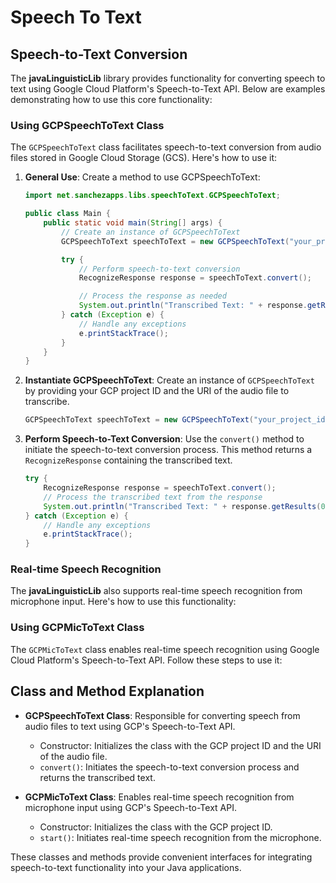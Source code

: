 # Speech To Text

## Speech-to-Text Conversion

The **javaLinguisticLib** library provides functionality for converting speech to text using Google Cloud Platform's Speech-to-Text API. Below are examples demonstrating how to use this core functionality:

### Using GCPSpeechToText Class

The `GCPSpeechToText` class facilitates speech-to-text conversion from audio files stored in Google Cloud Storage (GCS). Here's how to use it:

1. **General Use**:
   Create a method to use GCPSpeechToText:

    ```java
    import net.sanchezapps.libs.speechToText.GCPSpeechToText;

    public class Main {
        public static void main(String[] args) {
            // Create an instance of GCPSpeechToText
            GCPSpeechToText speechToText = new GCPSpeechToText("your_project_id", "gs://path/to/audio/file");

            try {
                // Perform speech-to-text conversion
                RecognizeResponse response = speechToText.convert();

                // Process the response as needed
                System.out.println("Transcribed Text: " + response.getResults(0).getAlternatives(0).getTranscript());
            } catch (Exception e) {
                // Handle any exceptions
                e.printStackTrace();
            }
        }
    }
    ```

2. **Instantiate GCPSpeechToText**:
   Create an instance of `GCPSpeechToText` by providing your GCP project ID and the URI of the audio file to transcribe.
    ```java
    GCPSpeechToText speechToText = new GCPSpeechToText("your_project_id", "gs://path/to/audio/file");
    ```

3. **Perform Speech-to-Text Conversion**:
   Use the `convert()` method to initiate the speech-to-text conversion process. This method returns a `RecognizeResponse` containing the transcribed text.

    ```java
    try {
        RecognizeResponse response = speechToText.convert();
        // Process the transcribed text from the response
        System.out.println("Transcribed Text: " + response.getResults(0).getAlternatives(0).getTranscript());
    } catch (Exception e) {
        // Handle any exceptions
        e.printStackTrace();
    }
    ```



### Real-time Speech Recognition

The **javaLinguisticLib** also supports real-time speech recognition from microphone input. Here's how to use this functionality:

### Using GCPMicToText Class

The `GCPMicToText` class enables real-time speech recognition using Google Cloud Platform's Speech-to-Text API. Follow these steps to use it:


## Class and Method Explanation

- **GCPSpeechToText Class**: Responsible for converting speech from audio files to text using GCP's Speech-to-Text API.
    - Constructor: Initializes the class with the GCP project ID and the URI of the audio file.
    - `convert()`: Initiates the speech-to-text conversion process and returns the transcribed text.

- **GCPMicToText Class**: Enables real-time speech recognition from microphone input using GCP's Speech-to-Text API.
    - Constructor: Initializes the class with the GCP project ID.
    - `start()`: Initiates real-time speech recognition from the microphone.

These classes and methods provide convenient interfaces for integrating speech-to-text functionality into your Java applications.
